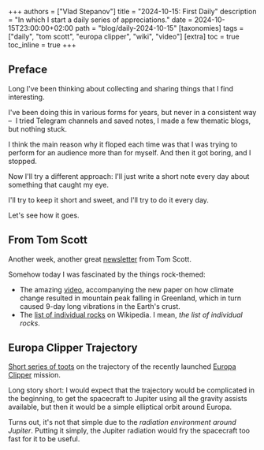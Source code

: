 +++
authors = ["Vlad Stepanov"]
title = "2024-10-15: First Daily"
description = "In which I start a daily series of appreciations."
date = 2024-10-15T23:00:00+02:00
path = "blog/daily-2024-10-15"
[taxonomies]
tags = ["daily", "tom scott", "europa clipper", "wiki", "video"]
[extra]
toc = true
toc_inline = true
+++

## Preface

Long I've been thinking about collecting and sharing things that I find interesting.

I've been doing this in various forms for years, but never in a consistent way – 
I tried Telegram channels and saved notes, I made a few thematic blogs, but nothing stuck.

I think the main reason why it floped each time was that I was trying to perform for
an audience more than for myself. And then it got boring, and I stopped.

Now I'll try a different approach:
I'll just write a short note every day about something that caught my eye.

I'll try to keep it short and sweet, and I'll try to do it every day.

Let's see how it goes.

## From Tom Scott

Another week, another great [newsletter](https://www.tomscott.com/newsletter/) from Tom Scott.

Somehow today I was fascinated by the things rock-themed:
- The amazing [video](https://www.youtube.com/watch?v=60T9TKuuujs),
  accompanying the new paper on how climate change resulted in mountain peak falling in Greenland,
  which in turn caused 9-day long vibrations in the Earth's crust.
- The [list of individual rocks](https://en.wikipedia.org/wiki/List_of_individual_rocks)
  on Wikipedia. I mean, _the list of individual rocks_.

## Europa Clipper Trajectory

[Short series of toots](https://mathstodon.xyz/@johncarlosbaez/113312318069599634) on the
trajectory of the recently launched [Europa Clipper](https://en.wikipedia.org/wiki/Europa_Clipper)
mission.

Long story short: I would expect that the trajectory would be complicated in the beginning,
to get the spacecraft to Jupiter using all the gravity assists available, but then it would
be a simple elliptical orbit around Europa.

Turns out, it's not that simple due to the _radiation environment around Jupiter_.
Putting it simply, the Jupiter radiation would fry the spacecraft too fast for it to be useful.
